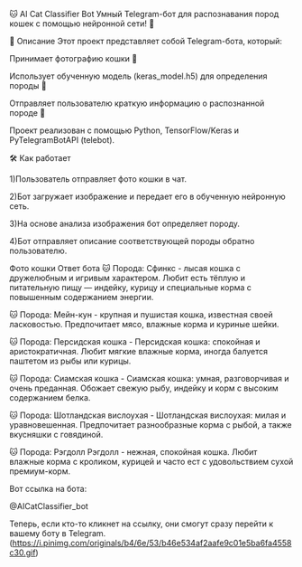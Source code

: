 🐱 AI Cat Classifier Bot Умный Telegram-бот для распознавания пород кошек с помощью нейронной сети! 🚀

📜 Описание Этот проект представляет собой Telegram-бота, который:

Принимает фотографию кошки 📸

Использует обученную модель (keras_model.h5) для определения породы 🧠

Отправляет пользователю краткую информацию о распознанной породе 🐾

Проект реализован с помощью Python, TensorFlow/Keras и PyTelegramBotAPI (telebot).

🛠 Как работает

1)Пользователь отправляет фото кошки в чат.

2)Бот загружает изображение и передает его в обученную нейронную сеть.

3)На основе анализа изображения бот определяет породу.

4)Бот отправляет описание соответствующей породы обратно пользователю.

Фото кошки Ответ бота 🐱 Порода: Сфинкс - лысая кошка с дружелюбным и игривым характером. Любит есть тёплую и питательную пищу — индейку, курицу и специальные корма с повышенным содержанием энергии.

🐱 Порода: Мейн-кун - крупная и пушистая кошка, известная своей ласковостью. Предпочитает мясо, влажные корма и куриные шейки.

🐱 Порода: Персидская кошка - Персидская кошка: спокойная и аристократичная. Любит мягкие влажные корма, иногда балуется паштетом из рыбы или курицы.

🐱 Порода: Сиамская кошка - Сиамская кошка: умная, разговорчивая и очень преданная. Обожает свежую рыбу, индейку и корм с высоким содержанием белка.

🐱 Порода: Шотландская вислоухая - Шотландская вислоухая: милая и уравновешенная. Предпочитает разнообразные корма с рыбой, а также вкусняшки с говядиной.

🐱 Порода: Рэгдолл Рэгдолл - нежная, спокойная кошка. Любит влажные корма с кроликом, курицей и часто ест с удовольствием сухой премиум-корм.

Вот ссылка на бота:

@AICatClassifier_bot

Теперь, если кто-то кликнет на ссылку, они смогут сразу перейти к вашему боту в Telegram.
(https://i.pinimg.com/originals/b4/6e/53/b46e534af2aafe9c01e5ba6fa4558c30.gif)
